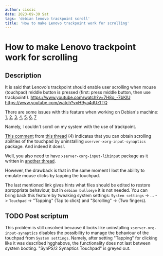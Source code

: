```yaml
---
author: cissic
date: 2023-09-30 Sat
tags: 'debian lenovo trackpoint scroll'
title: 'How to make Lenovo trackpoint work for scrolling'
---
```



# How to make Lenovo trackpoint work for scrolling


## Description

It is said that Lenovo's trackpoint should enable user scrolling
when mouse (touchpad) middle button is pressed (first: press middle
button, then use trackpoint!). 
<https://www.youtube.com/watch?v=7H8o_-7bKIU>
<https://www.youtube.com/watch?v=H9ya4dUZfTQ>

There are some issues with this feature when working on Debian's
machine: [1](https://www.reddit.com/r/thinkpad/comments/1te3y1/t440s_middle_click_works_only_for_scrolling/), [2](https://askubuntu.com/questions/380825/trackpoint-and-clickpad-enable-buttons-and-scroll-lenovo-t440s), [3](http://tillenius.me/blog/2014/08/19/ubuntu-clickpad-middle-scroll/), [4](https://bugs.launchpad.net/ubuntu/+source/xserver-xorg-input-evdev/+bug/1246683?comments=all), [5](https://www.thinkwiki.org/wiki/Installing_Debian_on_an_X230#UltraNav_scrolling), [6](https://www.reddit.com/r/thinkpad/comments/36o8w9/t440s_linux_trackpoint_scrolling/), [7](https://www.reddit.com/r/thinkpad/comments/2nh6a7/t440s_x1c_clickpad_trackpoint_config_files_linux/)

Namely, I couldn't scroll on my system with the use of trackpoint.

[This comment](https://bugs.launchpad.net/ubuntu/+source/xserver-xorg-input-evdev/+bug/1246683/comments/98) from [this thread](https://bugs.launchpad.net/ubuntu/+source/xserver-xorg-input-evdev/+bug/1246683?comments=all) (4) indicates that you can obtain
scrolling abilities of the touchpad by uninstalling
`xserver-xorg-input-synaptics` package. And indeed it does!.

Well, you also need to have `xserver-xorg-input-libinput` package
as it written in [another thread](https://unix.stackexchange.com/questions/337008/activate-tap-to-click-on-touchpad). 

However, the drawback is that in the same moment I lost the ability
to emulate mouse clicks by tapping the touchpad.

The last mentioned link gives hints what files should be edited to
restore aproppriate behaviour, but in `debian bullseye` it is not
needed. You can bring back this feature by tweaking
system settings:
`System settings` -> ... -> `Touchpad` -> "Tapping" (Tap to click)
and "Scrolling" -> (Two fingers).


## TODO Post scriptum

This problem is still unsolved because it looks like uninstalling
`xserver-org-input-synaptics` disables the possibility to
manage the behaviour of the touchpad from `System settings`.
Namely, after setting "Tapping" for clicking like it was described
hgghabove, the functionality does not last between system booting.
"SynPS/2 Synaptics Touchpad" is greyed out.

